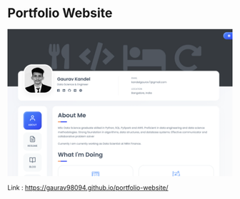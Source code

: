 # Portfolio Website

<img src="assets/img/portfolio.png">

<br>

Link : https://gaurav98094.github.io/portfolio-website/
